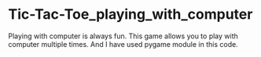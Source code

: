 # Tic-Tac-Toe_playing_with_computer
Playing with computer is always fun. 
This game allows you to play with computer multiple times. And I have used pygame module in this code.
